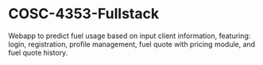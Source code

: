 # COSC-4353-Fullstack
Webapp to predict fuel usage based on input client information, featuring: login, registration, profile management, fuel quote with pricing module, and fuel quote history.
